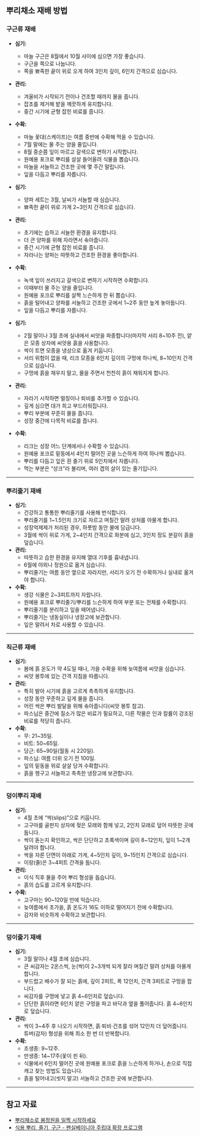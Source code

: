 ## 뿌리채소 재배 방법

### 구근류 재배


- **심기:**
  - 마늘 구근은 8월에서 10월 사이에 심으면 가장 좋습니다.
  - 구근을 쪽으로 나눕니다.
  - 쪽을 뾰족한 끝이 위로 오게 하여 3인치 깊이, 6인치 간격으로 심습니다.
- **관리:**
  - 겨울비가 시작되기 전이나 건조할 때까지 물을 줍니다.
  - 잡초를 제거해 밭을 깨끗하게 유지합니다.
  - 중간 시기에 균형 잡힌 비료를 줍니다.
- **수확:**
  - 마늘 꽃대(스케이프)는 여름 중반에 수확해 먹을 수 있습니다.
  - 7월 말에는 물 주는 양을 줄입니다.
  - 8월 중순쯤 잎이 마르고 갈색으로 변하기 시작합니다.
  - 원예용 포크로 뿌리를 살살 들어올려 식물을 뽑습니다.
  - 마늘을 서늘하고 건조한 곳에 몇 주간 말립니다.
  - 잎을 다듬고 뿌리를 자릅니다.


- **심기:**
  - 양파 세트는 3월, 날씨가 서늘할 때 심습니다.
  - 뾰족한 끝이 위로 가게 2~3인치 간격으로 심습니다.
- **관리:**
  - 초기에는 습하고 서늘한 환경을 유지합니다.
  - 더 큰 양파를 위해 자라면서 솎아줍니다.
  - 중간 시기에 균형 잡힌 비료를 줍니다.
  - 자라나는 양파는 따뜻하고 건조한 환경을 좋아합니다.
- **수확:**
  - 녹색 잎이 쓰러지고 갈색으로 변하기 시작하면 수확합니다.
  - 이때부터 물 주는 양을 줄입니다.
  - 원예용 포크로 뿌리를 살짝 느슨하게 한 뒤 뽑습니다.
  - 흙을 털어내고 양파를 서늘하고 건조한 곳에서 1~2주 동안 높게 놓아둡니다.
  - 잎을 다듬고 뿌리를 자릅니다.


- **심기:**
  - 2월 말이나 3월 초에 실내에서 씨앗을 파종합니다(마지막 서리 8~10주 전), 얕은 모종 상자에 씨앗용 흙을 사용합니다.
  - 싹이 트면 모종을 냉상으로 옮겨 키웁니다.
  - 서리 위험이 없을 때, 리크 모종을 6인치 깊이의 구멍에 하나씩, 8~10인치 간격으로 심습니다.
  - 구멍에 흙을 채우지 말고, 물을 주면서 천천히 흙이 채워지게 합니다.
- **관리:**
  - 자라기 시작하면 멀칭이나 퇴비를 추가할 수 있습니다.
  - 깊게 심으면 대가 희고 부드러워집니다.
  - 뿌리 부분에 꾸준히 물을 줍니다.
  - 성장 중간에 다목적 비료를 줍니다.
- **수확:**
  - 리크는 성장 어느 단계에서나 수확할 수 있습니다.
  - 원예용 포크로 밑동에서 4인치 떨어진 곳을 느슨하게 하여 하나씩 뽑습니다.
  - 뿌리를 다듬고 잎은 흰 줄기 위로 5인치에서 자릅니다.
  - 먹는 부분은 “샹크”라 불리며, 여러 겹의 살이 있는 줄기입니다.

---

### 뿌리줄기 재배


- **심기:**
  - 건강하고 통통한 뿌리줄기를 사용해 번식합니다.
  - 뿌리줄기를 1~1.5인치 크기로 자르고 며칠간 말려 상처를 아물게 합니다.
  - 성장억제제가 처리된 경우, 하룻밤 동안 물에 담급니다.
  - 3월에 싹이 위로 가게, 2~4인치 간격으로 화분에 심고, 3인치 정도 분갈이 흙을 덮습니다.
- **관리:**
  - 따뜻하고 습한 환경을 유지해 열대 기후를 흉내냅니다.
  - 6월에 야외나 정원으로 옮겨 심습니다.
  - 뿌리줄기는 여름 동안 옆으로 자라지만, 서리가 오기 전 수확하거나 실내로 옮겨야 합니다.
- **수확:**
  - 생강 식물은 2~3피트까지 자랍니다.
  - 원예용 포크로 뿌리줄기/뿌리를 느슨하게 하여 부분 또는 전체를 수확합니다.
  - 뿌리줄기를 분리하고 잎을 떼어냅니다.
  - 뿌리줄기는 냉동실이나 냉장고에 보관합니다.
  - 잎은 말려서 차로 사용할 수 있습니다.

---

### 직근류 재배


- **심기:**
  - 봄에 흙 온도가 약 4도일 때나, 가을 수확을 위해 늦여름에 씨앗을 심습니다.
  - 씨앗 봉투에 있는 간격 지침을 따릅니다.
- **관리:**
  - 특히 발아 시기에 흙을 고르게 촉촉하게 유지합니다.
  - 성장 동안 꾸준하고 깊게 물을 줍니다.
  - 어린 싹은 뿌리 발달을 위해 솎아줍니다(씨앗 봉투 참고).
  - 파스닙은 중간에 질소가 많은 비료가 필요하고, 다른 작물은 인과 칼륨이 강조된 비료를 적당히 줍니다.
- **수확:**
  - 무: 21~35일.
  - 비트: 50~65일.
  - 당근: 65~90일(월동 시 220일).
  - 파스닙: 여름 더위 오기 전 100일.
  - 잎의 밑동을 위로 살살 당겨 수확합니다.
  - 흙을 헹구고 서늘하고 촉촉한 냉장고에 보관합니다.

---

### 덩이뿌리 재배


- **심기:**
  - 4월 초에 “싹(slips)”으로 키웁니다.
  - 고구마를 골판지 상자에 젖은 모래와 함께 넣고, 2인치 모래로 덮어 따뜻한 곳에 둡니다.
  - 싹이 돋는지 확인하고, 싹은 단단하고 초록색이며 길이 8~12인치, 잎이 1~2개 달려야 합니다.
  - 싹을 자른 단면이 아래로 가게, 4~5인치 깊이, 9~15인치 간격으로 심습니다.
  - 이랑(줄)은 3~4피트 간격을 둡니다.
- **관리:**
  - 이식 직후 물을 주어 뿌리 형성을 돕습니다.
  - 흙의 습도를 고르게 유지합니다.
- **수확:**
  - 고구마는 90~120일 만에 익습니다.
  - 늦여름에서 초가을, 흙 온도가 16도 이하로 떨어지기 전에 수확합니다.
  - 감자와 비슷하게 수확하고 보관합니다.

---

### 덩이줄기 재배


- **심기:**
  - 3월 말이나 4월 초에 심습니다.
  - 큰 씨감자는 2온스씩, 눈(싹)이 2~3개씩 되게 잘라 며칠간 말려 상처를 아물게 합니다.
  - 부드럽고 배수가 잘 되는 흙에, 깊이 2피트, 폭 12인치, 간격 3피트로 구멍을 팝니다.
  - 씨감자를 구멍에 넣고 흙 4~6인치로 덮습니다.
  - 단단한 흙이라면 6인치 얕은 구멍을 파고 바닥과 옆을 풀어줍니다. 흙 4~6인치로 덮습니다.
- **관리:**
  - 싹이 3~4주 후 나오기 시작하면, 흙·퇴비·건초를 섞어 12인치 더 덮어줍니다. 튜버(감자) 형성을 위해 최소 한 번 더 반복합니다.
- **수확:**
  - 조생종: 9~12주.
  - 만생종: 14~17주(꽃이 핀 뒤).
  - 식물에서 6인치 떨어진 곳에 원예용 포크로 흙을 느슨하게 하거나, 손으로 직접 캐고 찾는 방법도 있습니다.
  - 흙을 털어내고(씻지 말고) 서늘하고 건조한 곳에 보관합니다.

---

## 참고 자료

- [뿌리채소로 봄정원을 일찍 시작하세요](https://extension.oregonstate.edu/gardening/vegetables/root-crops-can-jump-start-your-spring-garden)
- [식용 뿌리, 줄기, 구근 - 펜실베이니아 주립대 확장 프로그램](https://extension.psu.edu/edible-roots-stems-and-bulbs)
